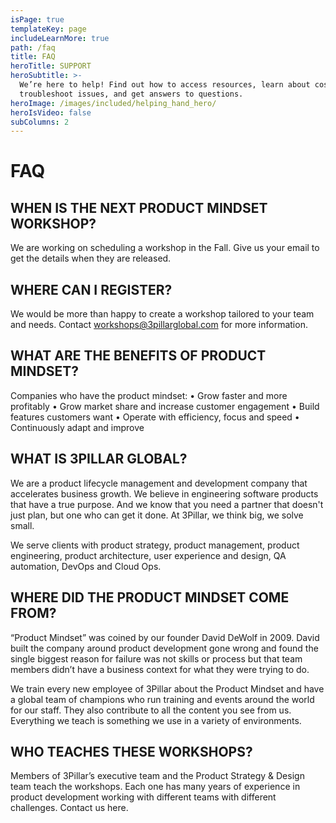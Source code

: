 ```yaml
---
isPage: true
templateKey: page
includeLearnMore: true
path: /faq
title: FAQ
heroTitle: SUPPORT
heroSubtitle: >-
  We’re here to help! Find out how to access resources, learn about costs,
  troubleshoot issues, and get answers to questions.
heroImage: /images/included/helping_hand_hero/
heroIsVideo: false
subColumns: 2
---
```

# FAQ

## WHEN IS THE NEXT PRODUCT MINDSET WORKSHOP?

We are working on scheduling a workshop in the Fall.
Give us your email to get the details when they are released.

## WHERE CAN I REGISTER?

We would be more than happy to create a workshop tailored to your team and needs.
Contact workshops@3pillarglobal.com for more information.

## WHAT ARE THE BENEFITS OF PRODUCT MINDSET?

Companies who have the product mindset:
• Grow faster and more profitably
• Grow market share and increase customer engagement
• Build features customers want
• Operate with efficiency, focus and speed
• Continuously adapt and improve

## WHAT IS 3PILLAR GLOBAL?

We are a product lifecycle management and development company that accelerates business growth. We believe in engineering software products that have a true purpose. And we know that you need a partner that doesn't just plan, but one who can get it done. At 3Pillar, we think big, we solve small.

We serve clients with product strategy, product management, product engineering, product architecture, user experience and design, QA automation, DevOps and Cloud Ops.

## WHERE DID THE PRODUCT MINDSET COME FROM?

“Product Mindset” was coined by our founder David DeWolf in 2009. David built the company around product development gone wrong and found the single biggest reason for failure was not skills or process but that team members didn’t have a business context for what they were trying to do.

We train every new employee of 3Pillar about the Product Mindset and have a global team of champions who run training and events around the world for our staff. They also contribute to all the content you see from us. Everything we teach is something we use in a variety of environments.

## WHO TEACHES THESE WORKSHOPS?
Members of 3Pillar’s executive team and the Product Strategy & Design team teach the workshops. Each one has many years of experience in product development working with different teams with different challenges. Contact us  here.

